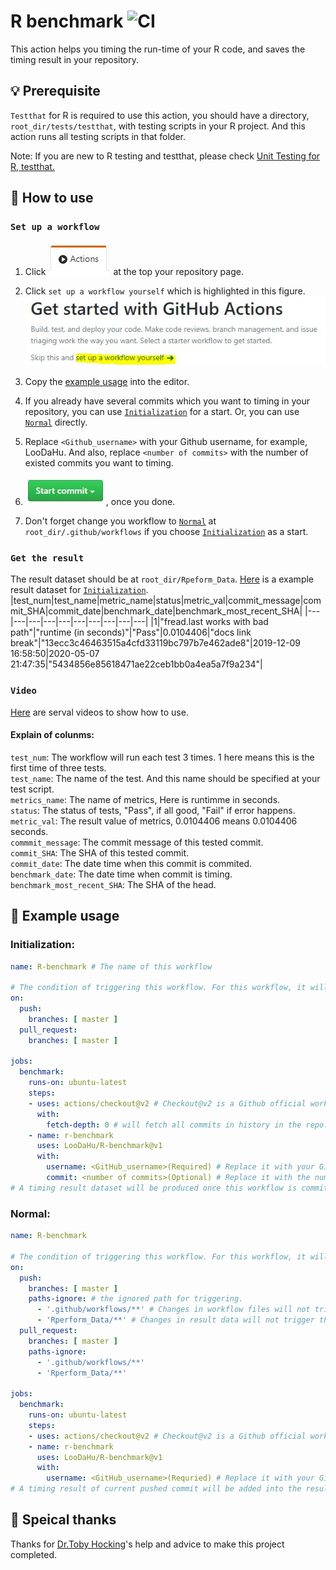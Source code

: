 # R benchmark ![CI](https://github.com/LooDaHu/R-benchmark/workflows/CI/badge.svg)

This action helps you timing the run-time of your R code, and saves the timing result in your repository. 

## :bulb: Prerequisite

`Testthat` for R is required to use this action, you should have a directory, `root_dir/tests/testthat`, with testing scripts in your R project. And this action runs all testing scripts in that folder.

Note: If you are new to R testing and testthat, please check [Unit Testing for R, testthat.](https://testthat.r-lib.org/)

## :wrench: How to use


### `Set up a workflow`

1. Click ![Action button](./readme_pics/action_button.JPG) at the top your repository page.

2. Click `set up a workflow yourself` which is highlighted in this figure.![set-up link](./readme_pics/set_up_link.JPG)  

3. Copy the [example usage](#pencil-example-usage) into the editor.

4. If you already have several commits which you want to timing in your repository, you can use [`Initialization`](#initialization) for a start. Or, you can use [`Normal`](#normal) directly.

5. Replace `<Github_username>` with your Github username, for example, LooDaHu. And also, replace `<number of commits>` with the number of existed commits you want to timing.

6. ![Commit_button](./readme_pics/commit_button.JPG), once you done.

7. Don't forget change you workflow to [`Normal`](#normal) at `root_dir/.github/workflows` if you choose [`Initialization`](#initialization) as a start.

### `Get the result`
The result dataset should be at `root_dir/Rpeform_Data`.
[Here](https://github.com/LooDaHu/PeakSegDisk/blob/master/Rperform_Data/PeakSegDisk_Result.csv) is a example result dataset for [`Initialization`](#initialization). 
|test_num|test_name|metric_name|status|metric_val|commit_message|commit_SHA|commit_date|benchmark_date|benchmark_most_recent_SHA|
|---|---|---|---|---|---|---|---|---|---|
|1|"fread.last works with bad path"|"runtime (in seconds)"|"Pass"|0.0104406|"docs link break"|"13ecc3c46463515a4cfd33119bc797b7e462ade8"|2019-12-09 16:58:50|2020-05-07 21:47:35|"5434856e85618471ae22ceb1bb0a4ea5a7f9a234"|

### `Video`
[Here](https://www.youtube.com/watch?v=4L5zIt7bPYY&list=PLJIfATvH6XAhcXBZjqKzgU54E-GWAV8lh) are serval videos to show how to use.


#### Explain of colunms:
`test_num`: The workflow will run each test 3 times. 1 here means this is the first time of three tests. <br>
`test_name`: The name of the test. And this name should be specified at your test script. <br>
`metrics_name`: The name of metrics, Here is runtimme in seconds. <br>
`status`: The status of tests, "Pass", if all good, "Fail" if error happens. <br>
`metric_val`: The result value of metrics, 0.0104406 means 0.0104406 seconds. <br>
`commmit_message`: The commit message of this tested commit. <br> 
`commit_SHA`: The SHA of this tested commit.<br>
`commit_date`: The date time when this commit is commited. <br>
`benchmark_date`: The date time when commit is timing. <br>
`benchmark_most_recent_SHA`: The SHA of the head. <br>

## :pencil: Example usage
### Initialization:
```yaml
name: R-benchmark # The name of this workflow

# The condition of triggering this workflow. For this workflow, it will be triggered when push or pull request happens at master branch.
on:  
  push:
    branches: [ master ] 
  pull_request:
    branches: [ master ]

jobs:
  benchmark:
    runs-on: ubuntu-latest
    steps:
    - uses: actions/checkout@v2 # Checkout@v2 is a Github official workflow that can checkout your repo on VM.
      with:
        fetch-depth: 0 # will fetch all commits in history in the repo.
    - name: r-benchmark
      uses: LooDaHu/R-benchmark@v1
      with:
        username: <GitHub_username>(Required) # Replace it with your Github username.
        commit: <number of commits>(Optional) # Replace it with the number of existing commits from the head you want to timing.
# A timing result dataset will be produced once this workflow is committed.
```

### Normal:
```yaml
name: R-benchmark

# The condition of triggering this workflow. For this workflow, it will be triggered when push or pull request happens at master branch.
on:
  push:
    branches: [ master ]
    paths-ignore: # the ignored path for triggering.
      - '.github/workflows/**' # Changes in workflow files will not trigger this action
      - 'Rperform_Data/**' # Changes in result data will not trigger this action
  pull_request:
    branches: [ master ]
    paths-ignore: 
      - '.github/workflows/**'
      - 'Rperform_Data/**'

jobs:
  benchmark:
    runs-on: ubuntu-latest
    steps:
    - uses: actions/checkout@v2 # Checkout@v2 is a Github official workflow that can checkout your repo on VM.
    - name: r-benchmark
      uses: LooDaHu/R-benchmark@v1
      with:
        username: <GitHub_username>(Requried) # Replace it with your Github username.
# A timing result of current pushed commit will be added into the result dataset once changes happen at non-ignored directories.    
```

## :tada: Speical thanks
Thanks for [Dr.Toby Hocking](https://github.com/tdhock)'s help and advice to make this project completed.
